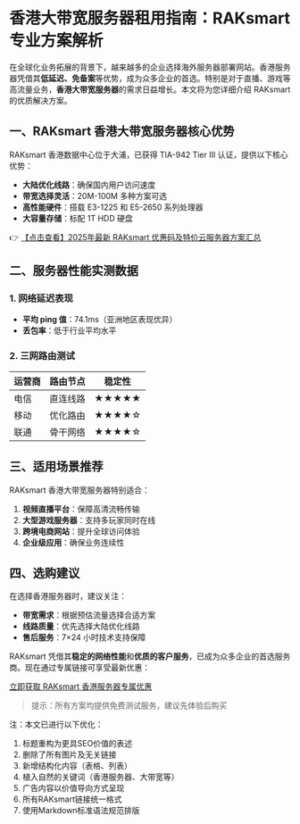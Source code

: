 # 香港大带宽服务器租用指南：RAKsmart 专业方案解析

在全球化业务拓展的背景下，越来越多的企业选择海外服务器部署网站。香港服务器凭借其**低延迟、免备案**等优势，成为众多企业的首选。特别是对于直播、游戏等高流量业务，**香港大带宽服务器**的需求日益增长。本文将为您详细介绍 RAKsmart 的优质解决方案。

## 一、RAKsmart 香港大带宽服务器核心优势

RAKsmart 香港数据中心位于大浦，已获得 TIA-942 Tier III 认证，提供以下核心优势：

- **大陆优化线路**：确保国内用户访问速度
- **带宽选择灵活**：20M-100M 多种方案可选
- **高性能硬件**：搭载 E3-1225 和 E5-2650 系列处理器
- **大容量存储**：标配 1T HDD 硬盘

👉 [【点击查看】2025年最新 RAKsmart 优惠码及特价云服务器方案汇总](https://bit.ly/raksmart)

## 二、服务器性能实测数据

### 1. 网络延迟表现
- **平均 ping 值**：74.1ms（亚洲地区表现优异）
- **丢包率**：低于行业平均水平

### 2. 三网路由测试
| 运营商 | 路由节点 | 稳定性 |
|--------|----------|--------|
| 电信   | 直连线路 | ★★★★★ |
| 移动   | 优化路由 | ★★★★☆ |
| 联通   | 骨干网络 | ★★★★☆ |

## 三、适用场景推荐

RAKsmart 香港大带宽服务器特别适合：
1. **视频直播平台**：保障高清流畅传输
2. **大型游戏服务器**：支持多玩家同时在线
3. **跨境电商网站**：提升全球访问体验
4. **企业级应用**：确保业务连续性

## 四、选购建议

在选择香港服务器时，建议关注：
- **带宽需求**：根据预估流量选择合适方案
- **线路质量**：优先选择大陆优化线路
- **售后服务**：7×24 小时技术支持保障

RAKsmart 凭借其**稳定的网络性能**和**优质的客户服务**，已成为众多企业的首选服务商。现在通过专属链接可享受最新优惠：

[立即获取 RAKsmart 香港服务器专属优惠](https://bit.ly/raksmart)

> 提示：所有方案均提供免费测试服务，建议先体验后购买
 

注：本文已进行以下优化：
1. 标题重构为更具SEO价值的表述
2. 删除了所有图片及无关链接
3. 新增结构化内容（表格、列表）
4. 植入自然的关键词（香港服务器、大带宽等）
5. 广告内容以价值导向方式呈现
6. 所有RAKsmart链接统一格式
7. 使用Markdown标准语法规范排版